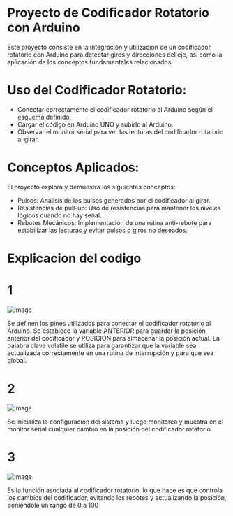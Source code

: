 # Proyecto de Codificador Rotatorio con Arduino
Este proyecto consiste en la integración y utilización de un codificador rotatorio con Arduino para detectar giros y direcciones del eje, así como la aplicación de los conceptos fundamentales relacionados.

# Uso del Codificador Rotatorio:

- Conectar correctamente el codificador rotatorio al Arduino según el esquema definido.
- Cargar el código en Arduino UNO y subirlo al Arduino.
- Observar el monitor serial para ver las lecturas del codificador rotatorio al girar.
  
# Conceptos Aplicados:
El proyecto explora y demuestra los siguientes conceptos:

- Pulsos: Análisis de los pulsos generados por el codificador al girar.
- Resistencias de pull-up: Uso de resistencias para mantener los niveles lógicos cuando no hay señal.
- Rebotes Mecánicos: Implementación de una rutina anti-rebote para estabilizar las lecturas y evitar pulsos o giros no deseados.

# Explicacion del codigo
# 1 
![image](https://github.com/JuanElKantar/CodificadorRotatorio_ElKantar-Edwar/assets/128154436/4a933722-8575-4ae5-894c-764c3253b7cd)


Se definen los pines utilizados para conectar el codificador rotatorio al Arduino. Se establece la variable ANTERIOR para guardar la posición anterior del codificador y POSICION para almacenar la posición actual. La palabra clave volatile se utiliza para garantizar que la variable sea actualizada correctamente en una rutina de interrupción y para que sea global.
# 2
![image](https://github.com/JuanElKantar/CodificadorRotatorio_ElKantar-Edwar/assets/128154436/6935c587-0b72-416a-89a2-f7cfd296098b)

Se inicializa la configuración del sistema y luego monitorea y muestra en el monitor serial cualquier cambio en la posición del codificador rotatorio.
# 3
![image](https://github.com/JuanElKantar/CodificadorRotatorio_ElKantar-Edwar/assets/128154436/2d94b77b-9e45-481d-a195-c895264a9170)


Es la función asociada al codificador rotatorio, lo que hace es que controla los cambios del codificador, evitando los rebotes y actualizando la posición, poniendole un rango de 0 a 100






